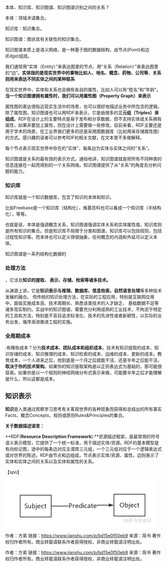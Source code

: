 





本体、知识库、知识图谱、知识图谱识别之间的关系？

本体：领域术语集合。

知识库：知识集合。

知识图谱：图状具有关联性的知识集合。

知识图谱本质上是语义网络，是一种基于图的数据结构，由节点(Point)和边(Edge)组成。

我们通常用“实体（Entity）”来表达图里的节点、用“关系（Relation）”来表达图里的“边”。**实体指的是现实世界中的事物比如人、地名、概念、药物、公司等**，**关系则用来表达不同实体之间的某种联系**



在现实世界中，实体和关系也会拥有各自的属性，比如人可以有“姓名”和“年龄”。**当一个知识图谱拥有属性时，我们可以用属性图（Property Graph）来表示**

属性图的表达很贴近现实生活中的场景，也可以很好地描述业务中所包含的逻辑。除了属性图，知识图谱也可以用RDF来表示，它是由很多的**三元组（Triples）来组成**。RDF在设计上的主要特点是易于发布和分享数据，但不支持实体或关系拥有属性，如果非要加上属性，则在设计上需要做一些修改。目前来看，RDF主要还是用于学术的场景，在工业界我们更多的还是采用图数据库（比如用来存储属性图）的方式。感兴趣的读者可以参考RDF的相关文献，在文本里不多做解释。

每个节点表示现实世界中存在的“实体”，每条边为实体与实体之间的“关系”。

知识图谱是关系的最有效的表示方式。通俗地讲，知识图谱就是把所有不同种类的信息连接在一起而得到的一个关系网络。知识图谱提供了从“关系”的角度去分析问题的能力。

### 知识库

知识库就是一个知识数据库，包含了知识的本体和知识。

比如Freebase是一个知识库（结构化），维基百科也可以看成一个知识库（半结构化），等等。

也就是说，本体是强调概念关系，知识图谱强调实体关系和实体属性值，知识库则是所有知识的集合。但是知识库不局限于分类和图谱，知识库可以包括规则，包括过程性知识等。而本体也可以定义得很抽象，任何概念的内涵和外延可以定义本体。



 知识图谱是一系列结构化数据的

### 处理方法

，它涉及**知识的提取、 表示、存储、检索等诸多技术。**

从渊源上讲，它是**知识表示与推理、数据库、信息检索、自然语言处理**等多种技术发展的融合。 但传统的知识处理方法，在实际的工程应用，特别是互联网应用中，面临实施成本高、技术周期长、熟悉该类技术的人才缺乏、 基础数据不足等诸多现实制约。实战中的知识图谱，需要充分利用成熟的工业技术，不拘泥于特定的工具和方法，特别是不盲目追求标准化、技术的先进性或者新颖性，以实际的业务出发，循序渐进推进工程的实施。



###  全周期成本

:有哪些成本？分为**技术成本、团队成本和组织成本**。技术有知识提取的成本、知识存储的成本、知识推理的成本、知识检索的成本、运维的成本、更新的成本。教育成本，一个人进来之后，他到底是一个月之后就能干活，还是半年之后能干活，**取决于你的技术架构**。如果你的知识提取架构是以正则表达式为基础的，那可能很容易。如果你是以一个规则的神经网络分布式表示来做，可能要半年之后才能理解是什么，所以这都是成本。



 



## **知识表示**

**知识**是人类通过观察学习思考有关客观世界的各种现象而获得和总结出的所有事实Facts，概念Concepts，规则或原则Rules&Principles的集合。

**关于数据描述语言：**



**RDF(**Resource Description Framework**):**资源描述框架，是最常用的符号语义表示模型，它提供了一个统一标准，用于描述实体/资源。RDF的基本模型是有向标记图，途中的每条边对应主谓宾三元组，一个三元组对应于一个逻辑表达式或对世界的陈述。RDF由节点和边组成，节点表示实体/资源、属性，边则表示了实体和实体之间的关系以及实体和属性的关系。

【spo】

![img](readme.assets/v2-c0932bf074134a0b8da185142d3dc879_720w.jpg)





作者：方弟
链接：https://www.jianshu.com/p/bd15e0f50eb9
来源：简书
著作权归作者所有。商业转载请联系作者获得授权，非商业转载请注明出处。



作者：方弟
链接：https://www.jianshu.com/p/bd15e0f50eb9
来源：简书
著作权归作者所有。商业转载请联系作者获得授权，非商业转载请注明出处。